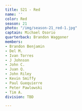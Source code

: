 ```yaml
---
title: S21 - Red
name: ''
color: Red
season: 21
photo: "/img/season-21_red-1.jpg"
captain: Michael Osorio
quarterback: Brandon Waggoner
members:
- Brandon Benjamin
- Del M.
- Ivan Torres
- J Johnson
- John C.
- Juan Q.
- John Riley
- Kevin Smiffy
- Paul Guequierre
- Peter Pawlowski
- Tim A.
division: TBD

---
```

